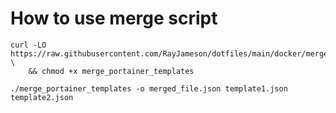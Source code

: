 # How to use merge script

```shell
curl -LO https://raw.githubusercontent.com/RayJameson/dotfiles/main/docker/merge_portainer_templates \
    && chmod +x merge_portainer_templates

./merge_portainer_templates -o merged_file.json template1.json template2.json
```
